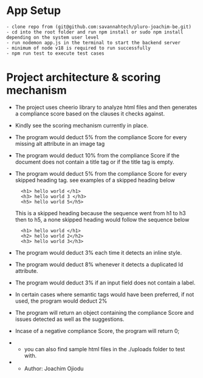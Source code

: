 # App Setup
    - clone repo from (git@github.com:savannahtech/pluro-joachim-be.git)
    - cd into the root folder and run npm install or sudo npm install depending on the system user level
    - run nodemon app.js in the terminal to start the backend server
    - minimum of node v18 is required to run successfully
    - npm run test to execute test cases

# Project architecture & scoring mechanism
- The project uses cheerio library to analyze html files and then generates a compliance score based on the clauses it checks against.

- Kindly see the scoring mechanism currently in place.

- The program would deduct 5% from the compliance Score for every missing alt attribute in an image tag
- The program would deduct 10% from the compliance Score if the document does not contain a title tag or if the title tag is empty.
- The program would deduct 5% from the compliance Score for every skipped heading tag. see examples of a skipped heading below

       
        <h1> hello world </h1>
        <h3> hello world 3 </h3> 
        <h5> hello world 5</h5> 
    
    This is a skipped heading because the sequence went from h1 to h3 then to h5,  a none skipped heading would follow the sequence below <br />
    
        <h1> hello world </h1> 
        <h2> hello world 2</h2> 
        <h3> hello world 3</h3> 
    
- The program would deduct 3% each time it detects an inline style.
- The program would deduct 8% whenever it detects a duplicated Id attribute.
- The program would deduct 3% if an input field does not contain a label.
- In certain cases where semantic tags would have been preferred, if not used, the program would deduct 2%
- The program will return an object containing the compliance Score and issues detected as well as the suggestions.
- Incase of a negative compliance Score, the program will return 0;

- 
    - you can also find sample html files in the  ./uploads folder to test with.

-  - Author: Joachim Ojiodu
